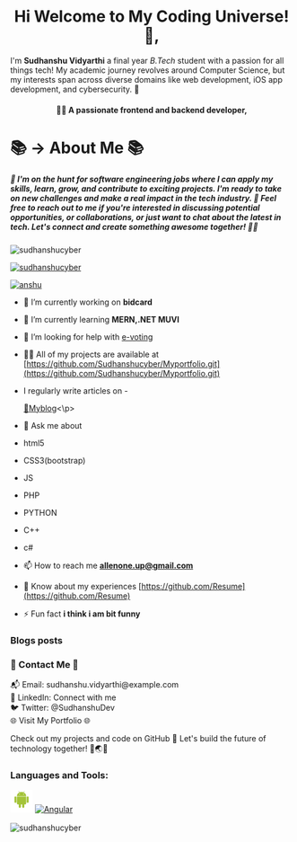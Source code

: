 <h1 align="center">Hi Welcome to My Coding Universe!  👋,</h1>
  </h2>I'm <b>Sudhanshu Vidyarthi</b> a final year<i> B.Tech</i> student with a passion for all things tech! My academic journey revolves around Computer Science, but my interests span across diverse domains like web development, iOS app development, and cybersecurity. 🚀</h2>
<h4 align="center">👨‍💻 A passionate frontend  and backend developer, </h4>
<h1>📚 -> About Me 📚</h1>
<h5
📖 I'm currently a final year Computer Science student, soon to embark on my professional journey in the world of software engineering. 🎓
💻 My heart beats for coding, and my fingers dance across the keyboard to craft digital masterpieces. I'm fluent in a variety of programming languages, including HTML, CSS, PHP, Python, JavaScript, and C++. 🧑‍💻
🌐 Web development is my creative playground. I love building beautiful and functional websites using the MERN stack, and I've got a knack for crafting captivating user interfaces. 🖥️
📱 The world of mobile app development, especially iOS, excites me. I'm eager to explore and innovate in this space, bringing my ideas to life in the App Store. 📲
🔒 Cybersecurity is my shield and sword. I'm passionate about safeguarding the digital world and keeping it safe from the shadows of the web. 👾
💼 What I'm Looking For 💼

🌟 I'm on the hunt for software engineering jobs where I can apply my skills, learn, grow, and contribute to exciting projects. I'm ready to take on new challenges and make a real impact in the tech industry. 💪
Feel free to reach out to me if you're interested in discussing potential opportunities, or collaborations, or just want to chat about the latest in tech. Let's connect and create something awesome together! 🚀🌟
</h5>


<p align="left"> <img src="https://komarev.com/ghpvc/?username=sudhanshucyber&label=Profile%20views&color=0e75b6&style=flat" alt="sudhanshucyber" /> </p>

<p align="left"> <a href="https://github.com/ryo-ma/github-profile-trophy"><img src="https://evote-sandy.vercel.app/" alt="sudhanshucyber"/></a> </p>

<p align="left"> <a href="https://twitter.com/SudhanshuVidya1" target="blank"><img src="https://img.shields.io/twitter/follow/anshu?logo=twitter&style=for-the-badge" alt="anshu" /></a> </p>

- 🔭 I’m currently working on **bidcard**

- 🌱 I’m currently learning **MERN,.NET MUVI**

- 🤝 I’m looking for help with [e-voting](Sudhanshucyber/onlinevotingsys)

- 👨‍💻 All of my projects are available at [https://github.com/Sudhanshucyber/Myportfolio.git](https://github.com/Sudhanshucyber/Myportfolio.git)

-  I regularly write articles on
-<p> <a href="https://t.co/gODatE9BxG" alt="_blanck">📝Myblog</a><\p>

- 💬 Ask me about
-  html5 
-  CSS3(bootstrap)
-  JS
-  PHP
-  PYTHON
-  C++
-  c#

- 📫 How to reach me **allenone.up@gmail.com**

- 📄 Know about my experiences [https://github.com/Resume](https://github.com/Resume)

- ⚡ Fun fact **i think i am bit funny**

### Blogs posts
<!-- BLOG-POST-LIST:START -->
<!-- BLOG-POST-LIST:END -->

<h3 align="left">📧 Contact Me 📧</h3>

<div class="eamil">
📬 Email: sudhanshu.vidyarthi@example.com</div>
<div class ="linkdin">
📱 LinkedIn: Connect with me</div>
<div class ="twitter">
🐦 Twitter: @SudhanshuDev</div>
🌐 Visit My Portfolio 🌐

Check out my projects and code on GitHub
🔗 Let's build the future of technology together! 🚀🌏✨
</p>

<h3 align="left">Languages and Tools:</h3>

<p align="left"> 
<a href="https://developer.android.com" target="_blank" rel="noreferrer"><img src="https://raw.githubusercontent.com/devicons/devicon/master/icons/android/android-original-wordmark.svg" alt="Android" width="40" height="40"/></a> 
<a href="https://angular.io" target="_blank" rel="noreferrer"> <img src="https://angular.io/assets/images/logos/angular/angular.svg" alt="Angular" width="40" height="40"/>
</a> 
</p>

<p><img align="center" src="https://github-readme-streak-stats.herokuapp.com/?user=sudhanshucyber&" alt="sudhanshucyber" /></p>

